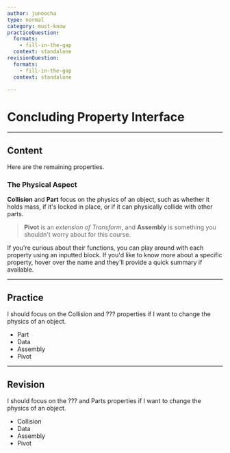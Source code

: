 ```yaml
---
author: junoocha
type: normal
category: must-know
practiceQuestion:
  formats:
    - fill-in-the-gap
  context: standalone
revisionQuestion:
  formats:
    - fill-in-the-gap
  context: standalone

---
```


# Concluding Property Interface

---

## Content

Here are the remaining properties.


### The Physical Aspect
**Collision** and **Part** focus on the physics of an object, such as whether it holds mass, if it's locked in place, or if it can physically collide with other parts.


> **Pivot** is an *extension of Transform*, and **Assembly** is something you shouldn't worry about for this course. 

If you're curious about their functions, you can play around with each property using an inputted block. If you'd like to know more about a specific property, hover over the name and they'll provide a quick summary if available.

---

## Practice

I should focus on the Collision and ??? properties if I want to change the physics of an object.

- Part
- Data
- Assembly
- Pivot

---

## Revision

I should focus on the ??? and Parts properties if I want to change the physics of an object.

- Collision
- Data
- Assembly
- Pivot
